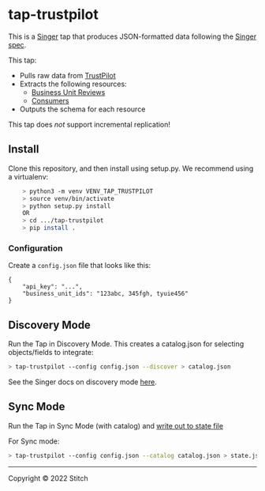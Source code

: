# tap-trustpilot

This is a [Singer](https://singer.io) tap that produces JSON-formatted data
following the [Singer
spec](https://github.com/singer-io/getting-started/blob/master/SPEC.md).

This tap:

- Pulls raw data from [TrustPilot](https://developers.trustpilot.com/)
- Extracts the following resources:
  - [Business Unit Reviews](https://developers.trustpilot.com/business-units-api#get-a-business-unit's-reviews)
  - [Consumers](https://developers.trustpilot.com/consumer-api#get-the-profile-of-the-consumer(with-#reviews-and-weblinks))
- Outputs the schema for each resource

This tap does _not_ support incremental replication!

## Install

Clone this repository, and then install using setup.py. We recommend using a virtualenv:

```bash
    > python3 -m venv VENV_TAP_TRUSTPILOT
    > source venv/bin/activate
    > python setup.py install
    OR
    > cd .../tap-trustpilot
    > pip install .
```

### Configuration

Create a `config.json` file that looks like this:

```
{
    "api_key": "...",
    "business_unit_ids": "123abc, 345fgh, tyuie456"
}
```

## Discovery Mode

Run the Tap in Discovery Mode. This creates a catalog.json for selecting objects/fields to integrate:
    
```bash
> tap-trustpilot --config config.json --discover > catalog.json
```
   
See the Singer docs on discovery mode [here](https://github.com/singer-io/getting-started/blob/master/docs/DISCOVERY_MODE.md#discovery-mode).

## Sync Mode

Run the Tap in Sync Mode (with catalog) and [write out to state file](https://github.com/singer-io/getting-started/blob/master/docs/RUNNING_AND_DEVELOPING.md#running-a-singer-tap-with-a-singer-target)

For Sync mode:
```bash
> tap-trustpilot --config config.json --catalog catalog.json > state.json
```

---

Copyright &copy; 2022 Stitch
